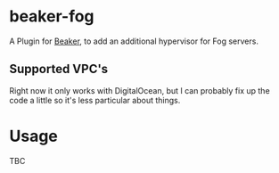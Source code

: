 # beaker-fog

A Plugin for [Beaker](https://github.com/puppetlabs/beaker), to add an additional hypervisor for Fog servers.

## Supported VPC's

Right now it only works with DigitalOcean, but I can probably fix up the code a little so it's less particular about things.

# Usage

TBC
